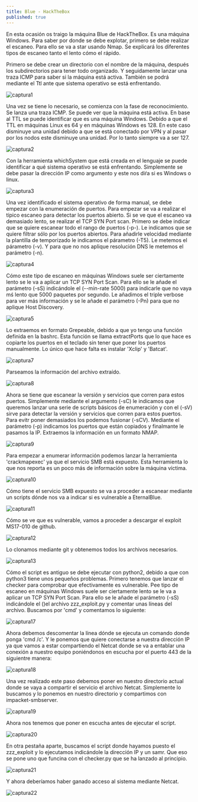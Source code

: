 ```yaml
---
title: Blue - HackTheBox
published: true
---
```


En esta ocasión os traigo la máquina Blue de HackTheBox. Es una máquina Windows. Para saber por donde se debe explotar, primero se debe realizar el escaneo. Para ello se va a star usando Nmap. Se explicará los diferentes tipos de escaneo tanto el lento cómo el rápido.

Primero se debe crear un directorio con el nombre de la máquina, después los subdirectorios para tener todo organizado. Y seguidamente lanzar una traza ICMP para saber si la máquina está activa. También se podrá mediante el Ttl ante que sistema operativo se está enfrentando.


![captura1](../Blue_Hackthebox/captura1.png)

Una vez se tiene lo necesario, se comienza con la fase de reconocimiento. Se lanza una traza ICMP. Se puede ver que la máquina está activa. En base al TTL se puede identificar que es una máquina Windows. Debido a que el TTL en máquinas Linux es 64 y en máquinas Windows es 128. En este caso disminuye una unidad debido a que se está conectado por VPN y al pasar por los nodos este disminuye una unidad. Por lo tanto siempre va a ser 127.

![captura2](../Blue_Hackthebox/captura2.png)

Con la herramienta whichSystem que está creada en el lenguaje se puede identificar a qué sistema operativo se está enfrentando. Simplemente se debe pasar la dirección IP como argumento y este nos diŕa si es Windows o linux.

![captura3](../Blue_Hackthebox/captura3.png)

Una vez identificado el sistema operativo de forma manual, se debe empezar con la enumeración de puertos. Para empezar se va a realizar el típico escaneo para detectar los puertos abierto. Si se ve que el escaneo va demasiado lento, se realizar el TCP SYN Port scan.
Primero se debe indicar que se quiere escanear todo el rango de puertos (-p-). Le indicamos que se quiere filtrar sólo por los puertos abiertos. Para añadirle velocidad mediante la plantilla de temporizado le indicamos el párametro (-T5). Le metemos el párametro (-v). Y para que no nos aplique resolución DNS le metemos el parámetro (-n).

![captura4](../Blue_Hackthebox/captur4.png)

Cómo este tipo de escaneo en máquinas Windows suele ser ciertamente lento se le va a aplicar un TCP SYN Port Scan. Para ello se le añade el parámetro (-sS) indicándole el (--min-rate 5000) para indicarle que no vaya mś lento que 5000 paquetes por segundo. Le añadimos el triple verbose para ver más información y se le añade el parámetro (-Pn) para que no aplique Host Discovery.

![captura5](../Blue_Hackthebox/captura5.png)

Lo extraemos en formato Grepeable, debido a que yo tengo una función definida en la bashrc. Esta función se llama extractPorts que lo que hace es copiarte los puertos en el teclado sin tener que poner los puertos manualmente. Lo único que hace falta es instalar 'Xclip' y 'Batcat'.

![captura7](../Blue_Hackthebox/captura7.png)

Parseamos la información del archivo extraído.

![captura8](../Blue_Hackthebox/captura8.png)

Ahora se tiene que escanear la versión y servicios que corren para estos puertos. Simplemente mediante el argumento (-sC) le indicamos que queremos lanzar una serie de scripts básicos de enumeración y con el (-sV) sirve para detectar la versión y servicios que corren para estos puertos. Para evitr poner demasiados los podemos fusionar (-sCV). Mediante el parámetro (-p) indicamos los puertos que están copiados y finalmante le pasamos la IP. Extraemos la información en un formato NMAP.

![captura9](../Blue_Hackthebox/captura9.png)

Para empezar a enumerar información podemos lanzar la herramienta 'crackmapexec' ya que el servicio SMB está expuesto. Esta herramienta lo que nos reporta es un poco más de información sobre la máquina víctima.

![captura10](../Blue_Hackthebox/captura10.png)

Cómo tiene el servicio SMB expuesto se va a proceder a escanear mediante un scripts dónde nos va a indicar si es vulnerable a EternalBlue. 

![captura11](../Blue_Hackthebox/captura11.png)

Cómo se ve que es vulnerable, vamos a proceder a descargar el exploit MS17-010 de github.

![captura12](../Blue_Hackthebox/captura12.png)

Lo clonamos mediante git y obtenemos todos los archivos necesarios.

![captura13](../Blue_Hackthebox/captura13.png)

Cómo el script es antiguo se debe ejecutar con python2, debido a que con python3 tiene unos pequeños problemas. Primero tenemos que lanzar el checker para comprobar que efectivamente es vulnerable. Pee tipo de escaneo en máquinas Windows suele ser ciertamente lento se le va a aplicar un TCP SYN Port Scan. Para ello se le añade el parámetro (-sS) indicándole el ()el archivo zzz_exploit.py y comentar unas líneas del archivo. Buscamos por 'cmd' y comentamos lo siguiente:

![captura17](../Blue_Hackthebox/captura17.png)

Ahora debemos descomentar la línea dónde se ejecuta un comando donde ponga 'cmd /c'. Y le ponemos que quiere conectarse a nuestra dirección IP ya que vamos a estar compartiendo el Netcat donde se va a entablar una conexión a nuestro equipo poniéndonos en escucha por el puerto 443 de la siguientre manera:

![captura18](../Blue_Hackthebox/captura18.png)

Una vez realizado este paso debemos poner en nuestro directorio actual donde se vaya a compartir el servicio el archivo Netcat. Simplemente lo buscamos y lo ponemos en nuestro directorio y compartimos con impacket-smbserver.

![captura19](../Blue_Hackthebox/captura19.png)

Ahora nos tenemos que poner en escucha antes de ejecutar el script.

![captura20](../Blue_Hackthebox/captura20.png)

En otra pestaña aparte, buscamos el script donde hayamos puesto el zzz_exploit y lo ejecutamos indicándole la dirección IP y un samr. Que eso se pone uno que funcina con el checker.py que se ha lanzado al principio.

![captura21](../Blue_Hackthebox/captura21.png)

Y ahora deberíamos haber ganado acceso al sistema mediante Netcat.

![captura22](../Blue_Hackthebox/captura22.png)

